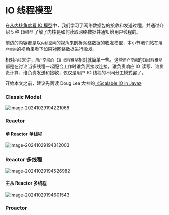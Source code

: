 # IO 线程模型

在[从内核角度看 IO 模型](/netty_source_code_parsing/network_program/io_model)中，我们学习了网络数据包的接收和发送过程，并通过介绍 5 种 `IO模型` 了解了内核是如何读取网络数据并通知给用户线程的。

前边的内容都是以`内核空间`的视角来剖析网络数据的收发模型，本小节我们站在`用户空间`的视角来看下如果对网络数据进行收发。

相对`内核`来讲，`用户空间的 IO 线程模型`相对就简单一些。这些`用户空间`的`IO线程模型`都是在讨论当多线程一起配合工作时谁负责接收连接，谁负责响应 IO 读写、谁负责计算、谁负责发送和接收，仅仅是用户 IO 线程的不同分工模式罢了。

开始本文之前，建议先阅读 Doug Lea 大神的[《Scalable IO in Java》](https://gee.cs.oswego.edu/dl/cpjslides/nio.pdf)

### Classic Model

![image-20241029194221068](https://echo798.oss-cn-shenzhen.aliyuncs.com/img/image-20241029194221068.png)

### Reactor

#### 单 Reactor 单线程

![image-20241029194312003](https://echo798.oss-cn-shenzhen.aliyuncs.com/img/image-20241029194312003.png)

### Reactor 多线程

![image-20241029194526982](https://echo798.oss-cn-shenzhen.aliyuncs.com/img/image-20241029194526982.png)

#### 主从 Reactor 多线程

![image-20241029194601543](https://echo798.oss-cn-shenzhen.aliyuncs.com/img/image-20241029194601543.png)

### Proactor
